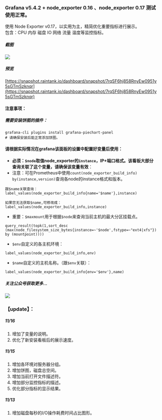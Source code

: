 ###  Grafana v5.4.2 +  node_exporter 0.16 、node_exporter 0.17 测试使用正常。
使用 Node Exporter v0.17，以实用为主，精简优化重要指标进行展示。  
包含：CPU 内存 磁盘 IO 网络 流量 温度等监控指标。  
##### 截图
![](https://raw.githubusercontent.com/starsliao/Prometheus/master/screenshot.jpg)
##### 预览
[https://snapshot.raintank.io/dashboard/snapshot/7rqSF6hj858RnyEw0951y5sGTmSzknqr](https://snapshot.raintank.io/dashboard/snapshot/7rqSF6hj858RnyEw0951y5sGTmSzknqr)
#### 注意事项：
##### 需要安装饼图的插件：
```
grafana-cli plugins install grafana-piechart-panel
# 请确保安装后能正常添加饼图。
```
#### 请根据实际情况在grafana该面板的设置中配置好变量后使用：

- **必须：`$node`取值node_exporter的`instance`，IP+端口格式。该看板大部分查询关联了这个变量，请确保该变量有效**：
- 注意：可在Prometheus中使用`count(node_exporter_build_info) by(instance,version)`查询各node的instance格式和版本。
```
跟$name关联查询：
label_values(node_exporter_build_info{name='$name'},instance)

如果您无法获取$name,可修改成：
label_values(node_exporter_build_info,instance)
```
- 重要：`$maxmount`用于根据`$node`来查询当前主机的最大分区挂载点。
```
query_result(topk(1,sort_desc (max(node_filesystem_size_bytes{instance=~'$node',fstype=~"ext4|xfs"}) by (mountpoint))))
```
- `$env`自定义的各主机环境：
```
label_values(node_exporter_build_info,env)
```
- `$name`自定义的主机名称。（跟`$env`关联）：
```
label_values(node_exporter_build_info{env='$env'},name)
```
##### 关注公众号获取更多...
![](https://raw.githubusercontent.com/starsliao/Prometheus/master/qr.png)
### 【update】：
##### 11/16
1. 增加了变量的说明。
2. 优化了新安装看板后的展示速度。 
##### 11/15  
1. 增加各环境对服务器分组。
2. 增加饼图，磁盘总空间。
3. 增加当前打开文件描述符。
4. 增加部分监控指标的描述。
5. 优化部分指标的显示结果。
##### 11/13  
1. 增加磁盘每秒的I/O操作耗费时间占比图形。  
